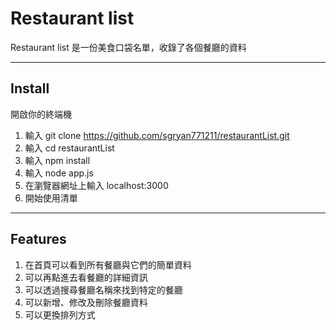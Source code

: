 # Restaurant list
Restaurant list 是一份美食口袋名單，收錄了各個餐廳的資料

---

## Install
開啟你的終端機
1. 輸入 git clone https://github.com/sgryan771211/restaurantList.git
2. 輸入 cd restaurantList
3. 輸入 npm install
4. 輸入 node app.js
5. 在瀏覽器網址上輸入 localhost:3000
6. 開始使用清單
---

## Features
1. 在首頁可以看到所有餐廳與它們的簡單資料
2. 可以再點進去看餐廳的詳細資訊
3. 可以透過搜尋餐廳名稱來找到特定的餐廳
4. 可以新增、修改及刪除餐廳資料
5. 可以更換排列方式